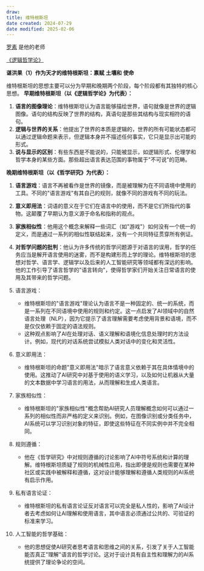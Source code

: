 ```yaml
---
draw:
title: 维特根斯坦
date created: 2024-07-29
date modified: 2025-02-06
---
```


[罗素](罗素) 是他的老师

[《逻辑哲学论》](《逻辑哲学论》)

**谌洪果（****1****）作为天才的维特根斯坦：禀赋** **土壤和** **使命**

维特根斯坦的思想主要可以分为早期和晚期两个阶段，每个阶段都有其独特的核心思想。
**早期维特根斯坦（以《逻辑哲学论》为代表）：**

1. **语言的图像理论**：维特根斯坦认为语言能够描绘世界，语句就像是世界的逻辑图像。语句的结构反映了世界的结构，真语句是那些其结构与现实相符的语句。
2. **逻辑与世界的关系**：他提出了世界的本质是逻辑的，世界的所有可能状态都可以通过逻辑命题来表示，但逻辑本身并不描述任何事实，它只是显示出可能的形式。
3. **说与显示的区别**：有些东西是不能说的，只能被显示，如逻辑形式、伦理学和哲学本身的某些方面。那些超出语言表达范围的事物属于"不可说"的范畴。

**晚期维特根斯坦（以《哲学研究》为代表）：**
1. **语言游戏**：语言不再被看作是世界的镜像，而是被理解为在不同语境中使用的工具。不同的"语言游戏"有其自己的规则，就像不同的游戏有不同的玩法。
2. **意义即用法**：词语的意义在于它们在语言中的使用，而不是它们所指代的事物。这颠覆了早期认为意义源于命名和指称的观点。
3. **家族相似性**：他用这个概念来解释一些词汇（如"游戏"）如何没有一个统一的定义，而是通过一系列的相似性联结起来，没有一个共同特征贯穿所有例证。
4. **对哲学问题的批判**：他认为许多传统的哲学问题源于对语言的误用，哲学的任务应当是解开语言使用的迷雾，而不是构建形而上学的理论。维特根斯坦的思想对哲学、语言学、逻辑学以及后来的人工智能研究等领域都有深远的影响。他的工作引导了语言哲学的"语言转向"，使得哲学家们开始关注日常语言的使用及其带来的哲学问题。
5. 语言游戏：
    - 维特根斯坦的"语言游戏"理论认为语言不是一种固定的、统一的系统，而是一系列在不同语境中使用的规则和约定。这一点启发了AI领域中的自然语言处理（NLP），因为它提示了语言理解需要考虑使用背景和语境，而不是仅仅依赖于固定的语法规则。
    - 这种观点影响了AI在处理对话、语义理解和语境化信息处理时的方法设计。例如，现代的对话系统尝试模拟人类对话中的变化和灵活性。
        
6. 意义即用法：
    - 维特根斯坦的命题"意义即用法"暗示了语言意义依赖于其在具体情境中的使用。这推动了AI研究中对基于使用的语义学习，以及如何让机器从大量的文本数据中学习语言的用法，从而理解和生成人类语言。
        
7. 家族相似性：
    - 维特根斯坦的"家族相似性"概念帮助AI研究人员理解概念如何可以通过一系列的相似性而非严格的定义来识别。例如，在图像识别或分类任务中，AI系统可以学习识别对象的特征，即使这些特征在不同实例中并不完全相同。
        
8. 规则遵循：
    - 他在《哲学研究》中对规则遵循的讨论影响了AI中符号系统和计算的理解。维特根斯坦质疑了规则的机械性应用，指出即便是规则也需要在某种社区或实践中被解释和遵循，这对设计能够理解和遵循人类规则的AI系统有启示作用。
        
9. 私有语言论证：
    - 维特根斯坦的私有语言论证反对语言可以完全是私人性的，影响了AI设计者去考虑如何让AI理解和使用语言，其中语言必须通过公共的、可验证的标准来学习。
        
10. 人工智能的哲学基础：
    - 他的思想促使AI研究者思考语言和思维之间的关系，引发了关于人工智能能否真正"理解"语言的哲学讨论。这对于设计具有自主性和理解力的AI系统提供了理论争论的空间。
